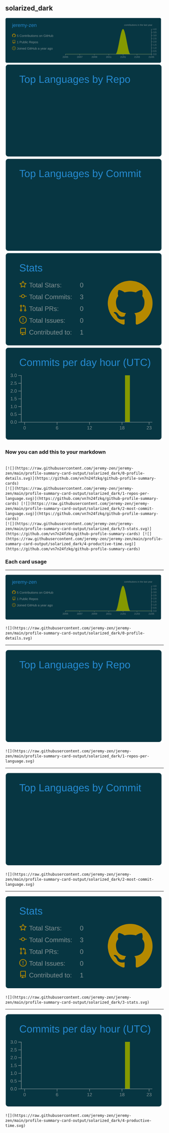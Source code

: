 ## solarized_dark

[![](./0-profile-details.svg)](https://github.com/vn7n24fzkq/github-profile-summary-cards)
[![](./1-repos-per-language.svg)](https://github.com/vn7n24fzkq/github-profile-summary-cards) [![](./2-most-commit-language.svg)](https://github.com/vn7n24fzkq/github-profile-summary-cards)
[![](./3-stats.svg)](https://github.com/vn7n24fzkq/github-profile-summary-cards) [![](./4-productive-time.svg)](https://github.com/vn7n24fzkq/github-profile-summary-cards)
### Now you can add this to your markdown
```

[![](https://raw.githubusercontent.com/jeremy-zen/jeremy-zen/main/profile-summary-card-output/solarized_dark/0-profile-details.svg)](https://github.com/vn7n24fzkq/github-profile-summary-cards)
[![](https://raw.githubusercontent.com/jeremy-zen/jeremy-zen/main/profile-summary-card-output/solarized_dark/1-repos-per-language.svg)](https://github.com/vn7n24fzkq/github-profile-summary-cards) [![](https://raw.githubusercontent.com/jeremy-zen/jeremy-zen/main/profile-summary-card-output/solarized_dark/2-most-commit-language.svg)](https://github.com/vn7n24fzkq/github-profile-summary-cards)
[![](https://raw.githubusercontent.com/jeremy-zen/jeremy-zen/main/profile-summary-card-output/solarized_dark/3-stats.svg)](https://github.com/vn7n24fzkq/github-profile-summary-cards) [![](https://raw.githubusercontent.com/jeremy-zen/jeremy-zen/main/profile-summary-card-output/solarized_dark/4-productive-time.svg)](https://github.com/vn7n24fzkq/github-profile-summary-cards)

```

### Each card usage
---

![](./0-profile-details.svg)

```
![](https://raw.githubusercontent.com/jeremy-zen/jeremy-zen/main/profile-summary-card-output/solarized_dark/0-profile-details.svg)
```

    

---

![](./1-repos-per-language.svg)

```
![](https://raw.githubusercontent.com/jeremy-zen/jeremy-zen/main/profile-summary-card-output/solarized_dark/1-repos-per-language.svg)
```

    

---

![](./2-most-commit-language.svg)

```
![](https://raw.githubusercontent.com/jeremy-zen/jeremy-zen/main/profile-summary-card-output/solarized_dark/2-most-commit-language.svg)
```

    

---

![](./3-stats.svg)

```
![](https://raw.githubusercontent.com/jeremy-zen/jeremy-zen/main/profile-summary-card-output/solarized_dark/3-stats.svg)
```

    

---

![](./4-productive-time.svg)

```
![](https://raw.githubusercontent.com/jeremy-zen/jeremy-zen/main/profile-summary-card-output/solarized_dark/4-productive-time.svg)
```

    
